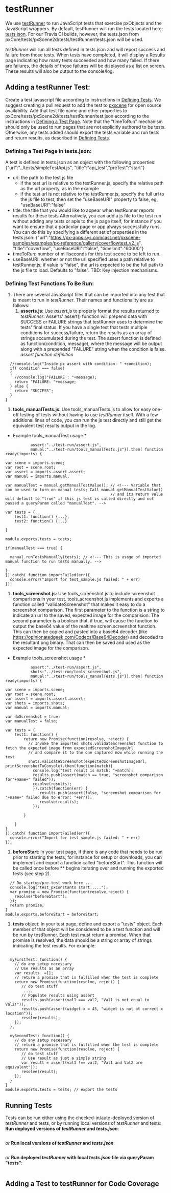 # testRunner

We use [testRunner](https://px-apps.sys.comcast.net/pxscene-samples/examples/px-reference/test-run/testRunner.js) to run JavaScript tests that exercise pxObjects and the JavaScript wrappers. By default, testRunner will run the tests located here: [tests.json](https://px-apps.sys.comcast.net/pxscene-samples/examples/px-reference/test-run/tests.json).  For our Travis CI builds, however, the tests.json from pxCore/tests/pxScene2d/tests/testRunner/tests.json will be used.

*testRunner* will run all tests defined in tests.json and will report success and failure from those tests.  When tests have completed, it will display a Results page indicating how many tests succeeded and how many failed. If there are failures, the details of those failures will be displayed as a list on screen.  These results will also be output to the console/log.

## Adding a testRunner Test:
Create a test javascript file according to instructions in [Defining Tests](#defining-tests). We suggest creating a pull request to add the test to [pxscene](https://github.com/pxscene/pxscene/tree/gh-pages) for open source availability.
Add that test file name and other properties to pxCore/tests/pxScene2d/tests/testRunner/test.json according to the instructions in [Defining a Test Page](#defining-a-test-page-in-tests.json).  Note that the "timeToRun" mechanism should only be used to run pages that are not explicitly authored to be tests. Otherwise, any tests added should export the tests variable and run tests and return results, as described in [Defining Tests](#defining-test-functions-to-be-run).

### Defining a Test Page in tests.json:
A test is defined in tests.json as an object with the following properties: 
{"url":"../tests/simpleTestApi.js", "title":"api_test","preTest":"start"} 
* url: the path to the test js file
  * if the test url is relative to the testRunner.js, specify the relative path as the url property, as in the example
  * if the test url is not relative to the testRunner.js, specify the full url to the js file to test, then set the "useBaseURI" property to false, eg, "useBaseURI":"false"
* title: the title that you would like to appear when testRunner reports results for these tests
Alternatively, you can add a js file to the test run without adding any tests or apis to the js page itself, for instance if you want to ensure that a particular page or app always successfully runs.  You can do this by specifying a different set of properties in the tests.json: 
{"url":"https://px-apps.sys.comcast.net/pxscene-samples/examples/px-reference/gallery/coverflowtest_v2.js", "title":"coverflow", "useBaseURI":"false", "timelimit":"60000"}
* timeToRun: number of milliseconds for this test scene to be left to run.  
* useBaseURI: whether or not the url specified uses a path relative to testRunner.js; if value is "false", the url is expected to be the full path to the js file to load.  Defaults to "false".
TBD:  Key injection mechanisms.

### Defining Test Functions To Be Run:
1. There are several JavaScript files that can be imported into any test that is meant to run in *testRunner*. Their names and functionality are as follows: 
   1. __asserts.js__: Use *assert.js* to properly format the results returned to *testRunner*.  Asserts' assert() function will prepend data with SUCCESS or FAILURE strings that testRunner uses to determine the tests' final status.  If you have a single test that tests multiple conditions for success/failure, return the results as an array of strings accumulated during the test.  The assert function is defined as function(condition, message), where the message will be output along with a prepended "FAILURE" string when the condition is false.
_assert function definition_
```module.exports.assert = function(condition, message) {
  //console.log("Inside px assert with condition: " +condition);
  if( condition === false)
  {
    //console.log("FAILURE : "+message);
    return "FAILURE: "+message;
  } else {
    return "SUCCESS";
  }
}
```
   1. __tools\_manualTests.js__: Use tools\_manualTests.js to allow for easy one-off testing of tests without having to use *testRunner* itself.  With a few additional lines of code, you can run the js test directly and still get the equivalent test results output in the log.

* Example tools\_manualTest usage *
```px.import({scene:"px:scene.1.js",
           assert:"../test-run/assert.js",
           manual:"../test-run/tools_manualTests.js"}).then( function ready(imports) {
 
var scene = imports.scene;
var root = scene.root;
var assert = imports.assert.assert;
var manual = imports.manual;
 
var manualTest = manual.getManualTestValue(); // <!--- Variable that can be used to turn on manual tests; Call manual.getManualTestValue()
                                              // and its return value will default to "true" if this js test is called directly and not passed a queryParam called "manualTest". -->
  
var tests = {
    test1: function() {...},
    test2: function() {...}
  
}
  
module.exports.tests = tests;
 
if(manualTest === true) {
 
  manual.runTestsManually(tests); // <!--- This is usage of imported manual function to run tests manually. -->
 
}
}).catch( function importFailed(err){
  console.error("Import for test_sample.js failed: " + err)
});
```

   1. __tools\_screenshot.js__: Use tools\_screenshot.js to include screenshot comparisons in your test.  tools\_screenshot.js implements and exports a function called "validateScreenshot" that makes it easy to do a screenshot comparison.  The first parameter to the function is a string to indicate an url to the saved, expected image for the comparision.  The second parameter is a boolean that, if true, will cause the function to output the base64 value of the realtime screen.screenshot function.  This can then be copied and pasted into a base64 decoder (like https://opinionatedgeek.com/Codecs/Base64Decoder) and decoded to the resultant png binary. That can then be saved and used as the expected image for the comparison.

* Example tools\_screenshot usage *
```px.import({scene:"px:scene.1.js",
           assert:"../test-run/assert.js",
           shots:"../test-run/tools_screenshot.js",
           manual:"../test-run/tools_manualTests.js"}).then( function ready(imports) {
 
var scene = imports.scene;
var root = scene.root;
var assert = imports.assert.assert;
var shots = imports.shots;
var manual = imports.manual;
 
var doScreenshot = true;
var manualTest = false;
 
var tests = {
    test1: function() {
        return new Promise(function(resolve, reject) {
          // Invoke the imported shots.validateScreenshot function to fetch the expected image from expectedScreenshotImageUrl
          // and compare it to the one captured now while running the test
          shots.validateScreenshot(expectedScreenshotImageUrl, printScreenshotToConsole).then(function(match){
            console.log("test result is match: "+match);
            results.push(assert(match == true, "screenshot comparison for"+name+" failed"));
            resolve(results);
            }).catch(function(err) {
               results.push(assert(false, "screenshot comparison for "+name+" failed due to error: "+err));
               resolve(results);
            });
 
        }
 
    }
}
}).catch( function importFailed(err){
  console.error("Import for test_sample.js failed: " + err)
});
```
1. __beforeStart__: In your test page, if there is any code that needs to be run prior to starting the tests, for instance for setup or downloads, you can implement and export a function called "beforeStart".  This function will be called once before ** begins iterating over and running the exported tests (see step 2).
```var beforeStart = function() {
  // Do startup/pre-test work here ...
  console.log("test_pxConstants start.....");
  var promise = new Promise(function(resolve,reject) {
    resolve("beforeStart");
  });
  return promise;
}
module.exports.beforeStart = beforeStart;
```

1. __tests__ object: In your test page, define and export a "tests" object. Each member of that object will be considered to be a test function and will be run by testRunner. Each test must return a promise.  When that promise is resolved, the data should be a string or array of strings indicating the test results. 
For example:
```var tests = {
   
  myFirstTest: function() {
    // do any setup necessary
    // Use results as an array
    var results  =[];
    // return a promise that is fulfilled when the test is complete
    return new Promise(function(resolve, reject) {
       // do test stuff
        ....
       // Populate results using assert
       results.push(assert(val1 === val2, "Val1 is not equal to Val2!"));
       results.push(assert(widget.x = 45, "widget is not at correct x location"));
       resolve(results);
    });
  },
   
  mySecondTest: function() {
    // do any setup necessary
    // return a promise that is fulfilled when the test is complete
    return new Promise(function(resolve, reject) {
       // do test stuff
       // Use result as just a simple string
       var result = assert(val1 !== val2, "Val1 and Val2 are equivalent"));
       resolve(result);
    });
  }
}
module.exports.tests = tests; // export the tests
```

## Running Tests
Tests can be run either using the checked-in/auto-deployed version of *testRunner* and tests, or by running local versions of *testRunner* and tests: 
__Run deployed versions of *testRunner* and *tests.json*__:
```./pxscene.sh https://px-apps.sys.comcast.net/pxscene-samples/examples/px-reference/test-run/testRunner.js
```

*or* 
__Run local versions of *testRunner* and *tests.json*__:
```./pxscene.sh {local_path_to_pxscene-samples}/examples/px-reference/test-run/testRunner.js
```

*or*
__Run deployed *testRunner* with local *tests.json* file via queryParam "tests"__:
```./pxscene.sh https://px-apps.sys.comcast.net/pxscene-samples/examples/px-reference/test-run/testRunner.js?tests=file://{local_path_to_a_tests.json_file}
```

## Adding a Test to testRunner for Code Coverage
